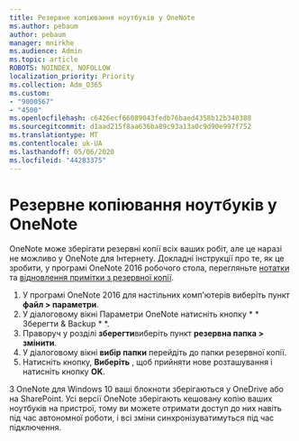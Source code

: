 ```yaml
---
title: Резервне копіювання ноутбуків у OneNote
ms.author: pebaum
author: pebaum
manager: mnirkhe
ms.audience: Admin
ms.topic: article
ROBOTS: NOINDEX, NOFOLLOW
localization_priority: Priority
ms.collection: Adm_O365
ms.custom:
- "9000567"
- "4500"
ms.openlocfilehash: c6426ecf66089043fedb76baed4358b12b340388
ms.sourcegitcommit: d1aad215f8aa636ba89c93a13a0c9d90e997f752
ms.translationtype: MT
ms.contentlocale: uk-UA
ms.lasthandoff: 05/06/2020
ms.locfileid: "44283375"
---
```

# <a name="backup-notebooks-in-onenote"></a>Резервне копіювання ноутбуків у OneNote

OneNote може зберігати резервні копії всіх ваших робіт, але це наразі не можливо у OneNote для Інтернету. Докладні інструкції про те, як це зробити, у програмі OneNote 2016 робочого стола, перегляньте [нотатки](https://support.office.com/article/back-up-notes-f58b34b0-611d-435e-87fa-7942a1767af4#id0eaabaaa=2016,_2013,_2010) та [відновлення примітки з резервної копії](https://support.microsoft.com/office/restore-notes-from-a-backup-5daf9cb0-6769-4998-a5de-f044fdd0d831).

1. У програмі OneNote 2016 для настільних комп'ютерів виберіть пункт **файл > параметри**.
2. У діалоговому вікні Параметри OneNote натисніть кнопку * * Зберегти & Backup * *.
3. Праворуч у розділі **зберегти**виберіть пункт **резервна папка > змінити**.
4. У діалоговому вікні **вибір папки** перейдіть до папки резервної копії.
5. Натисніть кнопку, **Виберіть** , щоб прийняти нове розташування і натисніть кнопку **OK**.

З OneNote для Windows 10 ваші блокноти зберігаються у OneDrive або на SharePoint. Усі версії OneNote зберігають кешовану копію ваших ноутбуків на пристрої, тому ви можете отримати доступ до них навіть під час автономної роботи, і всі зміни синхронізуватимуться під час підключення.
